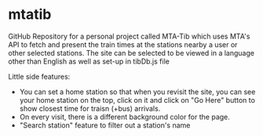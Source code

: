 # mtatib

GitHub Repository for a personal project called MTA-Tib which uses MTA's API to fetch and present the train times at the stations nearby a user or other selected stations.
The site can be selected to be viewed in a language other than English as well as set-up in tibDb.js file

Little side features:
- You can set a home station so that when you revisit the site, you can see your home station on the top, click on it and click on "Go Here" button to show closest time for traisn (+bus) arrivals.
- On every visit, there is a different background color for the page.
- "Search station" feature to filter out a station's name
